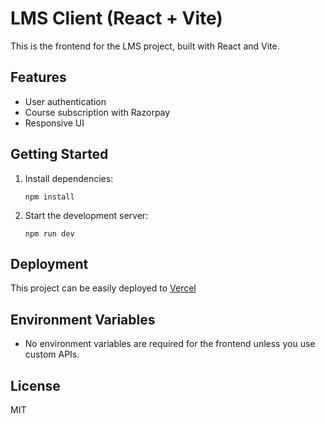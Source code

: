 # LMS Client (React + Vite)

This is the frontend for the LMS project, built with React and Vite.

## Features

- User authentication
- Course subscription with Razorpay
- Responsive UI

## Getting Started

1. Install dependencies:
   ```
   npm install
   ```
2. Start the development server:
   ```
   npm run dev
   ```

## Deployment

This project can be easily deployed to [Vercel](https://vercel.com/) 

## Environment Variables

- No environment variables are required for the frontend unless you use custom APIs.

## License

MIT